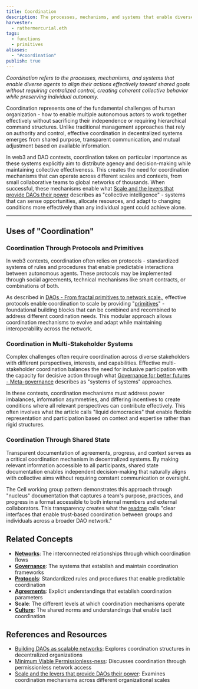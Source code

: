 ```yaml
---
title: Coordination
description: The processes, mechanisms, and systems that enable diverse agents to align their actions effectively toward shared goals without requiring centralized control
harvester:
  - rathermercurial.eth
tags:
  - functions
  - primitives
aliases:
  - "#coordination"
publish: true
---
```


_Coordination refers to the processes, mechanisms, and systems that enable diverse agents to align their actions effectively toward shared goals without requiring centralized control, creating coherent collective behavior while preserving individual autonomy._

Coordination represents one of the fundamental challenges of human organization - how to enable multiple autonomous actors to work together effectively without sacrificing their independence or requiring hierarchical command structures. Unlike traditional management approaches that rely on authority and control, effective coordination in decentralized systems emerges from shared purpose, transparent communication, and mutual adjustment based on available information.

In web3 and DAO contexts, coordination takes on particular importance as these systems explicitly aim to distribute agency and decision-making while maintaining collective effectiveness. This creates the need for coordination mechanisms that can operate across different scales and contexts, from small collaborative teams to global networks of thousands. When successful, these mechanisms enable what [Scale and the levers that provide DAOs their power](/artifacts/articles/network-evolution%201/Scale%20and%20the%20levers%20that%20provide%20DAOs%20their%20power.md) describes as "collective intelligence" - systems that can sense opportunities, allocate resources, and adapt to changing conditions more effectively than any individual agent could achieve alone.

---

## Uses of "Coordination"

### Coordination Through Protocols and Primitives

In web3 contexts, coordination often relies on protocols - standardized systems of rules and procedures that enable predictable interactions between autonomous agents. These protocols may be implemented through social agreements, technical mechanisms like smart contracts, or combinations of both.

As described in [DAOs - From fractal primitives to network scale.](/artifacts/articles/network-evolution%201/DAOs%20-%20From%20fractal%20primitives%20to%20network%20scale..md), effective protocols enable coordination to scale by providing "[primitives](/tags/primitives.md)" - foundational building blocks that can be combined and recombined to address different coordination needs. This modular approach allows coordination mechanisms to evolve and adapt while maintaining interoperability across the network.

### Coordination in Multi-Stakeholder Systems

Complex challenges often require coordination across diverse stakeholders with different perspectives, interests, and capabilities. Effective multi-stakeholder coordination balances the need for inclusive participation with the capacity for decisive action through what [Governance for better futures - Meta-governance](/artifacts/articles/governance-for-better-futures%201/Governance%20for%20better%20futures%20-%20Meta-governance.md) describes as "systems of systems" approaches.

In these contexts, coordination mechanisms must address power imbalances, information asymmetries, and differing incentives to create conditions where all relevant perspectives can contribute effectively. This often involves what the article calls "liquid democracies" that enable flexible representation and participation based on context and expertise rather than rigid structures.

### Coordination Through Shared State

Transparent documentation of agreements, progress, and context serves as a critical coordination mechanism in decentralized systems. By making relevant information accessible to all participants, shared state documentation enables independent decision-making that naturally aligns with collective aims without requiring constant communication or oversight.

The Cell working group pattern demonstrates this approach through "nucleus" documentation that captures a team's purpose, practices, and progress in a format accessible to both internal members and external collaborators. This transparency creates what the [readme](/artifacts/guides/dao-primitives-framework/readme.md) calls "clear interfaces that enable trust-based coordination between groups and individuals across a broader DAO network."

## Related Concepts

- **[Networks](/tags/networks.md)**: The interconnected relationships through which coordination flows
- **[Governance](/tags/governance.md)**: The systems that establish and maintain coordination frameworks
- **[Protocols](/tags/protocols.md)**: Standardized rules and procedures that enable predictable coordination
- **[Agreements](/tags/agreements.md)**: Explicit understandings that establish coordination parameters
- **Scale**: The different levels at which coordination mechanisms operate
- **[Culture](/tags/culture.md)**: The shared norms and understandings that enable tacit coordination

## References and Resources

- [Building DAOs as scalable networks](/artifacts/articles/network-evolution%201/Building%20DAOs%20as%20scalable%20networks.md): Explores coordination structures in decentralized organizations
- [Minimum Viable Permissionless-ness](/artifacts/articles/network-evolution%201/Minimum%20Viable%20Permissionless-ness.md): Discusses coordination through permissionless network access
- [Scale and the levers that provide DAOs their power](/artifacts/articles/network-evolution%201/Scale%20and%20the%20levers%20that%20provide%20DAOs%20their%20power.md): Examines coordination mechanisms across different organizational scales